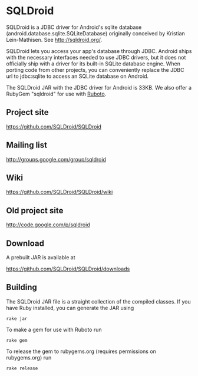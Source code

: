 # SQLDroid

SQLDroid is a JDBC driver for Android's sqlite database (android.database.sqlite.SQLiteDatabase) originally conceived by Kristian Lein-Mathisen. See http://sqldroid.org/.

SQLDroid lets you access your app's database through JDBC. Android ships with the necessary interfaces needed to use JDBC drivers, but it does not officially ship with a driver for its built-in SQLite database engine.  When porting code from other projects, you can conveniently replace the JDBC url to jdbc:sqlite to access an SQLite database on Android.

The SQLDroid JAR with the JDBC driver for Android is 33KB.  We also offer a RubyGem "sqldroid" for use with [Ruboto](http://ruboto.org/).

## Project site

https://github.com/SQLDroid/SQLDroid

## Mailing list

http://groups.google.com/group/sqldroid

## Wiki

https://github.com/SQLDroid/SQLDroid/wiki

## Old project site

http://code.google.com/p/sqldroid

## Download

A prebuilt JAR is available at

https://github.com/SQLDroid/SQLDroid/downloads

## Building

The SQLDroid JAR file is a straight collection of the compiled classes.  If you have Ruby installed, you can generate the JAR using

```rake jar```

To make a gem for use with Ruboto run

```rake gem```

To release the gem to rubygems.org (requires permissions on rubygems.org) run

```rake release```
